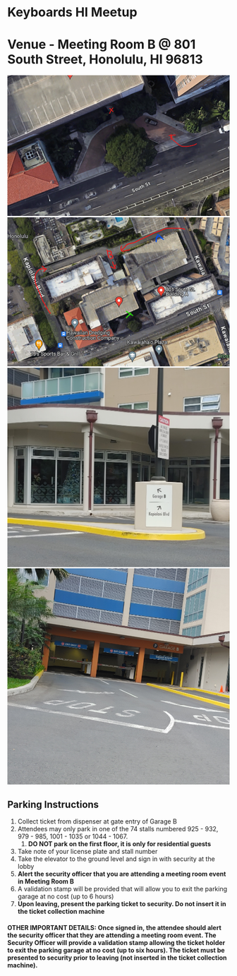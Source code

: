 # Keyboards HI Meetup

# Venue - Meeting Room B @ 801 South Street, Honolulu, HI 96813

![](images/2023/dropoff.png)
![](images/2023/garage-b-overview.png)
![](images/2023/garage-b-sign.png)
![](images/2023/garage-1.png)


## Parking Instructions

1. Collect ticket from dispenser at gate entry of Garage B
2. Attendees may only park in one of the 74 stalls numbered 925 - 932, 979 - 985, 1001 - 1035 or 1044 - 1067.
   1. **DO NOT park on the first floor, it is only for residential guests**
3. Take note of your license plate and stall number
4. Take the elevator to the ground level and sign in with security at the lobby
5. **Alert the security officer that you are attending a meeting room event in Meeting Room B**
6. A validation stamp will be provided that will allow you to exit the parking garage at no cost (up to 6 hours)
7. **Upon leaving, present the parking ticket to security. Do not insert it in the ticket collection machine**

#### OTHER IMPORTANT DETAILS: Once signed in, the attendee should alert the security officer that they are attending a meeting room event. The Security Officer will provide a validation stamp allowing the ticket holder to exit the parking garage at no cost (up to six hours). The ticket must be presented to security prior to leaving (not inserted in the ticket collection machine).
